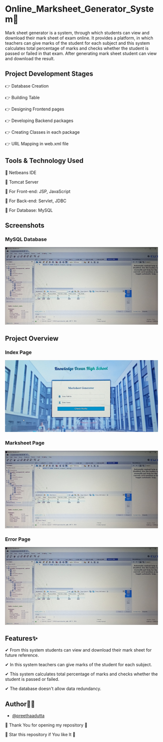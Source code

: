 # Online_Marksheet_Generator_System📜

Mark sheet generator is a system, through which students can view and download their mark sheet of exam online. It provides a platform, in which teachers can give marks of the student for each subject and this system calculates total percentage of marks and checks whether the student is passed or failed in that exam. After generating mark sheet student can view and download the result. 


## Project Development Stages

👉 Database Creation

👉 Building Table

👉 Designing Frontend pages

👉 Developing Backend packages

👉 Creating Classes in each package

👉 URL Mapping in web.xml file


## Tools & Technology Used 

📌 Netbeans IDE

📌 Tomcat Server

📌 For Front-end: JSP, JavaScript

📌 For Back-end: Servlet, JDBC

📌 For Database: MySQL


## Screenshots

### MySQL Database

![Database Screenshot](https://raw.githubusercontent.com/preethaadutta/Online_Marksheet_Generator_System/main/MySQL_Database.jpg)


## Project Overview

### Index Page

![Index Page](https://raw.githubusercontent.com/preethaadutta/Online_Marksheet_Generator_System/main/Page1.jpg)

### Marksheet Page

![Marksheet Page](https://raw.githubusercontent.com/preethaadutta/Online_Marksheet_Generator_System/main/MySQL_Database.jpg)

### Error Page

![Error Page](https://raw.githubusercontent.com/preethaadutta/Online_Marksheet_Generator_System/main/MySQL_Database.jpg)


## Features✨

✔ From this system students can view and download their mark sheet for future reference.

✔ In this system teachers can give marks of the student for each subject.

✔ This system calculates total percentage of marks and checks whether the student is passed or failed.

✔ The database doesn't allow data redundancy.


## Author👩‍💻

- [@preethaadutta](https://github.com/preethaadutta)

💖 Thank You for opening my repository 💖

 💖 Star this repository if You like It 💖
